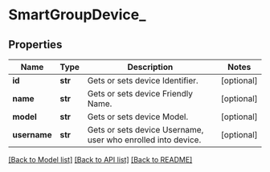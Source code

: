 # SmartGroupDevice_

## Properties
Name | Type | Description | Notes
------------ | ------------- | ------------- | -------------
**id** | **str** | Gets or sets device Identifier. | [optional] 
**name** | **str** | Gets or sets device Friendly Name. | [optional] 
**model** | **str** | Gets or sets device Model. | [optional] 
**username** | **str** | Gets or sets device Username, user who enrolled into device. | [optional] 

[[Back to Model list]](../README.md#documentation-for-models) [[Back to API list]](../README.md#documentation-for-api-endpoints) [[Back to README]](../README.md)


